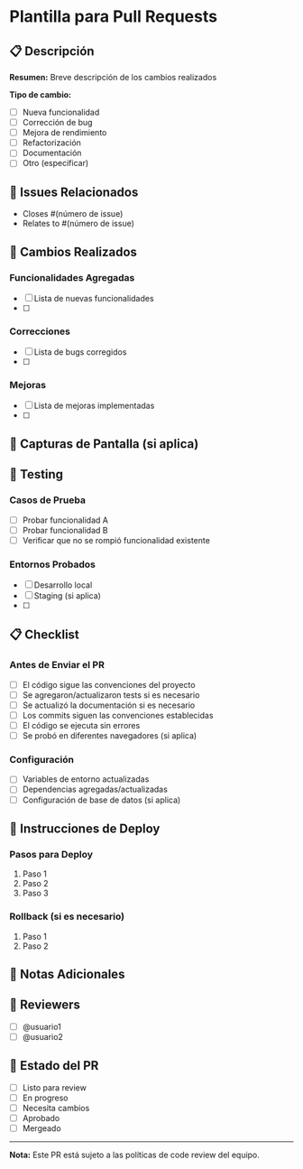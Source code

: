 # Plantilla para Pull Requests

## 📋 Descripción

**Resumen:** Breve descripción de los cambios realizados

**Tipo de cambio:**
- [ ] Nueva funcionalidad
- [ ] Corrección de bug
- [ ] Mejora de rendimiento
- [ ] Refactorización
- [ ] Documentación
- [ ] Otro (especificar)

## 🔗 Issues Relacionados

- Closes #(número de issue)
- Relates to #(número de issue)

## 🧪 Cambios Realizados

### Funcionalidades Agregadas
- [ ] Lista de nuevas funcionalidades
- [ ]

### Correcciones
- [ ] Lista de bugs corregidos
- [ ]

### Mejoras
- [ ] Lista de mejoras implementadas
- [ ]

## 📸 Capturas de Pantalla (si aplica)

<!-- Agregar capturas de pantalla aquí si hay cambios en la UI -->

## 🧪 Testing

### Casos de Prueba
- [ ] Probar funcionalidad A
- [ ] Probar funcionalidad B
- [ ] Verificar que no se rompió funcionalidad existente

### Entornos Probados
- [ ] Desarrollo local
- [ ] Staging (si aplica)
- [ ]

## 📋 Checklist

### Antes de Enviar el PR
- [ ] El código sigue las convenciones del proyecto
- [ ] Se agregaron/actualizaron tests si es necesario
- [ ] Se actualizó la documentación si es necesario
- [ ] Los commits siguen las convenciones establecidas
- [ ] El código se ejecuta sin errores
- [ ] Se probó en diferentes navegadores (si aplica)

### Configuración
- [ ] Variables de entorno actualizadas
- [ ] Dependencias agregadas/actualizadas
- [ ] Configuración de base de datos (si aplica)

## 🚀 Instrucciones de Deploy

### Pasos para Deploy
1. Paso 1
2. Paso 2
3. Paso 3

### Rollback (si es necesario)
1. Paso 1
2. Paso 2

## 📝 Notas Adicionales

<!-- Agregar cualquier información adicional que sea relevante -->

## 👥 Reviewers

- [ ] @usuario1
- [ ] @usuario2

## 🔄 Estado del PR

- [ ] Listo para review
- [ ] En progreso
- [ ] Necesita cambios
- [ ] Aprobado
- [ ] Mergeado

---

**Nota:** Este PR está sujeto a las políticas de code review del equipo.
